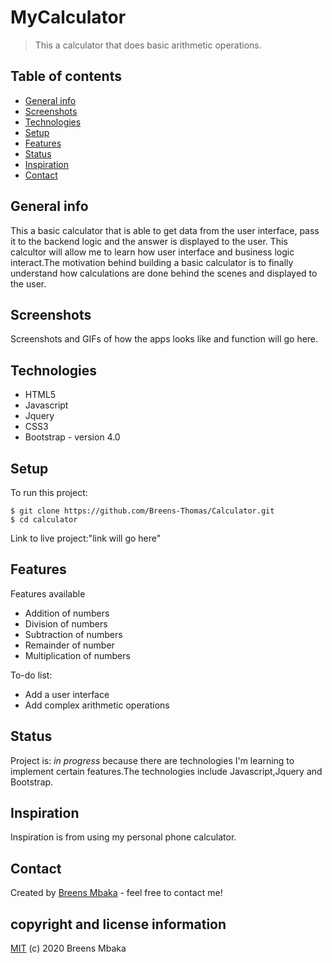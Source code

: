 # MyCalculator
> This a calculator that does basic arithmetic operations.

## Table of contents
* [General info](#general-info)
* [Screenshots](#screenshots)
* [Technologies](#technologies)
* [Setup](#setup)
* [Features](#features)
* [Status](#status)
* [Inspiration](#inspiration)
* [Contact](#contact)

## General info
This a basic calculator that is able to get data from the user interface, pass it to the backend logic and the answer is displayed to the user. This calcultor will allow me to learn how user interface and business logic interact.The motivation behind building a basic calculator is to finally understand how calculations are done behind the scenes and displayed to the user.

## Screenshots
Screenshots and GIFs of how the apps looks like and function will go here.

## Technologies
* HTML5 
* Javascript
* Jquery
* CSS3
* Bootstrap - version 4.0

## Setup
To run this project:

```
$ git clone https://github.com/Breens-Thomas/Calculator.git
$ cd calculator
```
Link to live project:"link will go here"

## Features
Features available
* Addition of numbers
* Division of numbers
* Subtraction of numbers
* Remainder of number
* Multiplication of numbers

To-do list:
* Add a user interface
* Add complex arithmetic operations

## Status
Project is: _in progress_ because there are technologies I'm learning to implement certain features.The technologies include Javascript,Jquery and Bootstrap.

## Inspiration
Inspiration is from using my personal phone calculator.

## Contact
Created by [Breens Mbaka](https://www.linkedin.com/in/breens-mbaka-b447781b9/) - feel free to contact me!

## copyright and license information
[MIT](https://github.com/Breens-Thomas/Calculator/blob/master/LICENSE.txt) (c) 2020 Breens Mbaka